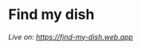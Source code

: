 <h1>Find my dish</h1>
<h6>Live on: <a href="https://find-my-dish.web.app">https://find-my-dish.web.app</a></h6>
